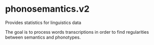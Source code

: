 # phonosemantics.v2
Provides statistics for linguistics data

The goal is to process words transcriptions in order to find regularities between semantics and phonotypes.
